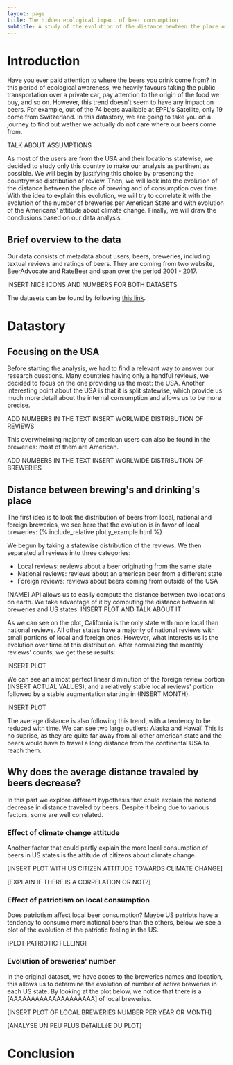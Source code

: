 ```yaml
---
layout: page
title: The hidden ecological impact of beer consumption
subtitle: A study of the evolution of the distance bewteen the place of production and the place of consumption
---
```


# Introduction

Have you ever paid attention to where the beers you drink come from? In this period of ecological awareness, we heavily favours taking the public transportation over a private car, pay attention to the origin of the food we buy, and so on. However, this trend doesn't seem to have any impact on beers. For example, out of the 74 beers available at EPFL's Satellite, only 19 come from Switzerland. In this datastory, we are going to take you on a journey to find out wether we actually do not care where our beers come from.

TALK ABOUT ASSUMPTIONS

As most of the users are from the USA and their locations statewise, we decided to study only this country to make our analysis as pertinent as possible. We will begin by justifying this choice by presenting the countrywise distribution of review. Then, we will look into the evolution of the distance between the place of brewing and of consumption over time. With the idea to explain this evolution, we will try to correlate it with the evolution of the number of breweries per American State and with evolution of the Americans' attitude about climate change. Finally, we will draw the conclusions based on our data analysis.

## Brief overview to the data

Our data consists of metadata about users, beers, breweries, including textual reviews and ratings of beers. They are coming from two website, BeerAdvocate and RateBeer and span over the period 2001 - 2017.

INSERT NICE ICONS AND NUMBERS FOR BOTH DATASETS

The datasets can be found by following [this link](https://drive.google.com/drive/folders/1Wz6D2FM25ydFw_-41I9uTwG9uNsN4TCF).


# Datastory

## Focusing on the USA

Before starting the analysis, we had to find a relevant way to answer our research questions. Many countries having only a handful reviews, we decided to focus on the one providing us the most: the USA. Another interesting point about the USA is that it is split statewise, which provide us much more detail about the internal consumption and allows us to be more precise.

ADD NUMBERS IN THE TEXT
INSERT WORLWIDE DISTRIBUTION OF REVIEWS

This overwhelming majority of american users can also be found in the breweries: most of them are American.

ADD NUMBERS IN THE TEXT
INSERT WORLWIDE DISTRIBUTION OF BREWERIES

## Distance between brewing's and drinking's place
The first idea is to look the distribution of beers from local, national and foreign breweries, we see here that the evolution is in favor of local breweries: 
{% include_relative plotly_example.html %}

We begun by taking a statewise distribution of the reviews. We then separated all reviews into three categories:
- Local reviews: reviews about a beer originating from the same state
- National reviews: reviews about an american beer from a different state
- Foreign reviews: reviews about beers coming from outside of the USA

[NAME] API allows us to easily compute the distance between two locations on earth. We take advantage of it by computing the distance between all breweries and US states. 
INSERT PLOT AND TALK ABOUT IT

As we can see on the plot, California is the only state with more local than national reviews. All other states have a majority of national reviews with small portions of local and foreign ones. However, what interests us is the evolution over time of this distribution. After normalizing the monthly reviews' counts, we get these results:

INSERT PLOT

We can see an almost perfect linear diminution of the foreign review portion (INSERT ACTUAL VALUES), and a relatively stable local reviews' portion followed by a stable augmentation starting in (INSERT MONTH).

INSERT PLOT

The average distance is also following this trend, with a tendency to be reduced with time. We can see two large outliers: Alaska and Hawaï. This is no suprise, as they are quite far away from all other american state and the beers would have to travel a long distance from the continental USA to reach them.

## Why does the average distance travaled by beers decrease?
In this part we explore different hypothesis that could explain the noticed decrease in distance traveled by beers. Despite it being due to various factors, some are well correlated.
### Effect of climate change attitude
Another factor that could partly explain the more local consumption of beers in US states is the attitude of citizens about climate change.

[INSERT PLOT WITH US CITIZEN ATTITUDE TOWARDS CLIMATE CHANGE]

[EXPLAIN IF THERE IS A CORRELATION OR NOT?]

### Effect of patriotism on local consumption
Does patriotism affect local beer consumption? Maybe US patriots have a tendency to consume more national beers than the others, below we see a plot of the evolution of the patriotic feeling in the US.

[PLOT PATRIOTIC FEELING]

### Evolution of breweries' number
In the original dataset, we have acces to the breweries names and location, this allows us to determine the evolution of number of active breweries in each US state. By looking at the plot below, we notice that there is a [AAAAAAAAAAAAAAAAAAAA] of local breweries.

[INSERT PLOT OF LOCAL BREWERIES NUMBER PER YEAR OR MONTH]

[ANALYSE UN PEU PLUS DéTAILLéE DU PLOT]

# Conclusion

